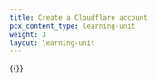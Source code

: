 ```yaml
---
title: Create a Cloudflare account
pcx_content_type: learning-unit
weight: 3
layout: learning-unit
---
```


{{<render file="_create-cloudflare-account.md">}}
